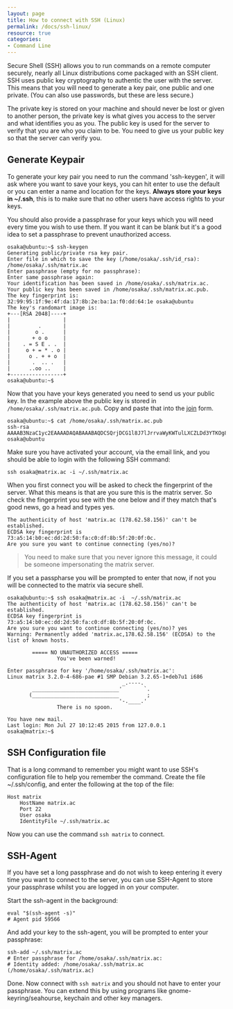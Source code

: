 ```yaml
---
layout: page
title: How to connect with SSH (Linux)
permalink: /docs/ssh-linux/
resource: true
categories:
- Command Line
---
```


Secure Shell (SSH) allows you to run commands on a remote computer securely, nearly all Linux distributions come packaged with an SSH client. SSH uses public key cryptography to authentic the user with the server. This means that you will need to generate a key pair, one public and one private. (You can also use passwords, but these are less secure.)

The private key is stored on your machine and should never be lost or given to another person, the private key is what gives you access to the server and what identifies you as you. The public key is used for the server to verify that you are who you claim to be. You need to give us your public key so that the server can verify you.

## Generate Keypair

To generate your key pair you need to run the command 'ssh-keygen', it will ask where you want to save your keys, you can hit enter to use the default or you can enter a name and location for the keys. **Always store your keys in ~/.ssh**, this is to make sure that no other users have access rights to your keys.

You should also provide a passphrase for your keys which you will need every time you wish to use them. If you want it can be blank but it's a good idea to set a passphrase to prevent unauthorized access. 



	osaka@ubuntu:~$ ssh-keygen 
	Generating public/private rsa key pair.
	Enter file in which to save the key (/home/osaka/.ssh/id_rsa): /home/osaka/.ssh/matrix.ac 
	Enter passphrase (empty for no passphrase): 
	Enter same passphrase again: 
	Your identification has been saved in /home/osaka/.ssh/matrix.ac.
	Your public key has been saved in /home/osaka/.ssh/matrix.ac.pub.
	The key fingerprint is:
	32:99:95:1f:9e:4f:da:17:8b:2e:ba:1a:f0:dd:64:1e osaka@ubuntu
	The key's randomart image is:
	+---[RSA 2048]----+
	|                 |
	|         .       |
	|        o .      |
	|       + o o     |
	|    . = S E . .  |
	|     o + = * . o |
	|      o . + + o  |
	|       .  .. .   |
	|      ..oo ..    |
	+-----------------+
	osaka@ubuntu:~$ 

Now that you have your keys generated you need to send us your public key. In the example above the public key is stored in ```/home/osaka/.ssh/matrix.ac.pub```. Copy and paste that into the [join](/join) form. 

	osaka@ubuntu:~$ cat /home/osaka/.ssh/matrix.ac.pub
	ssh-rsa AAAAB3NzaC1yc2EAAAADAQABAAABAQDCSQrjDCG1l8J7lJrrvaWyKWTulLXCZLDd3YTKOg8Lsw2LAtEdEHuQEiKhQUoyxeSRB17rMWBm2+Sqh1rE68bBpiyjPPk+Pcu6FJcPYR/hFKXdxTzP9vEsMYVfE4XizkqgpYT78q4aSESBc1XiNSNLOxvc1kr5OfhzmpZuYeDC8/TGpXO1QqbP/oRas9zqi+o9eYhA3GE4u7Mc+IZLkzjtVm8Ig+DZVx+Ky4b9s8TIpx4wJXzuU74xsHY2G1b0IFnVJCfU/EPGfqbkPt4NVN9MfilkltWGla0sLacwnKNBxu9fDi3ahoAyvfNIkvbBLByfWgX/x6MDzQK/12IY4JBj osaka@ubuntu

Make sure you have activated your account, via the email link, and you should be able to login with the following SSH command: 

	ssh osaka@matrix.ac -i ~/.ssh/matrix.ac

When you first connect you will be asked to check the fingerprint of the server. What this means is that are you sure this is the matrix server. So check the fingerprint you see with the one below and if they match that's good news, go a head and types yes.

	The authenticity of host 'matrix.ac (178.62.58.156)' can't be established.
	ECDSA key fingerprint is 73:a5:14:b0:ec:dd:2d:50:fa:c0:df:8b:5f:20:0f:0c.
	Are you sure you want to continue connecting (yes/no)? 

> You need to make sure that you never ignore this message, it could be someone impersonating the matrix server.

If you set a passpharse you will be prompted to enter that now, if not you will be connected to the matrix via secure shell. 

	osaka@ubuntu:~$ ssh osaka@matrix.ac -i  ~/.ssh/matrix.ac
	The authenticity of host 'matrix.ac (178.62.58.156)' can't be established.
	ECDSA key fingerprint is 73:a5:14:b0:ec:dd:2d:50:fa:c0:df:8b:5f:20:0f:0c.
	Are you sure you want to continue connecting (yes/no)? yes
	Warning: Permanently added 'matrix.ac,178.62.58.156' (ECDSA) to the list of known hosts.

	        ===== NO UNAUTHORIZED ACCESS =====
	                You've been warned!

	Enter passphrase for key '/home/osaka/.ssh/matrix.ac': 
	Linux matrix 3.2.0-4-686-pae #1 SMP Debian 3.2.65-1+deb7u1 i686
	                                     _.----.
	        ____________________________'       `.
	       (____________________________         ;
	                                    '-.____.' 
	                There is no spoon.

	You have new mail.
	Last login: Mon Jul 27 10:12:45 2015 from 127.0.0.1
	osaka@matrix:~$ 

## SSH Configuration file

That is a long command to remember you might want to use SSH's configuration file to help you remember the command. Create the file ~/.ssh/config, and enter the following at the top of the file: 

	Host matrix
		HostName matrix.ac
		Port 22
		User osaka
		IdentityFile ~/.ssh/matrix.ac

Now you can use the command ```ssh matrix``` to connect.

## SSH-Agent

If you have set a long passphrase and do not wish to keep entering it every time you want to connect to the server, you can use SSH-Agent to store your passphrase whilst you are logged in on your computer. 

Start the ssh-agent in the background:

	eval "$(ssh-agent -s)"
	# Agent pid 59566

And add your key to the ssh-agent, you will be prompted to enter your passphrase: 

	ssh-add ~/.ssh/matrix.ac
	# Enter passphrase for /home/osaka/.ssh/matrix.ac: 
	# Identity added: /home/osaka/.ssh/matrix.ac (/home/osaka/.ssh/matrix.ac)


Done. Now connect with ```ssh matrix``` and you should not have to enter your passphrase. You can extend this by using programs like gnome-keyring/seahourse, keychain and other key managers.

